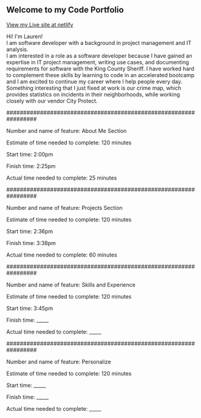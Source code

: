 ## Welcome to my Code Portfolio

[View my Live site at netlify](https://laurenmainportfolio.netlify.app/)

Hi! I'm Lauren! <br>
I am software developer with a background in project management and IT analysis. <br>
I am interested in a role as a software developer because I have gained an expertise in IT project management, writing use cases, and documenting requirements for software with the King County Sheriff. I have worked hard to complement these skills by learning to code in an accelerated bootcamp and I am excited to continue my career where I help people every day. <br>
Something interesting that I just fixed at work is our crime map, which provides statistics on incidents in their neighborhoods, while working closely with our vendor City Protect.

#################################################################

Number and name of feature: About Me Section

Estimate of time needed to complete: 120 minutes

Start time: 2:00pm 

Finish time: 2:25pm

Actual time needed to complete: 25 minutes

#################################################################

Number and name of feature: Projects Section

Estimate of time needed to complete: 120 minutes

Start time: 2:36pm 

Finish time: 3:38pm

Actual time needed to complete: 60 minutes

#################################################################

Number and name of feature: Skills and Experience

Estimate of time needed to complete: 120 minutes

Start time: 3:45pm

Finish time: _____

Actual time needed to complete: _____

#################################################################

Number and name of feature: Personalize

Estimate of time needed to complete: 120 minutes

Start time: _____

Finish time: _____

Actual time needed to complete: _____